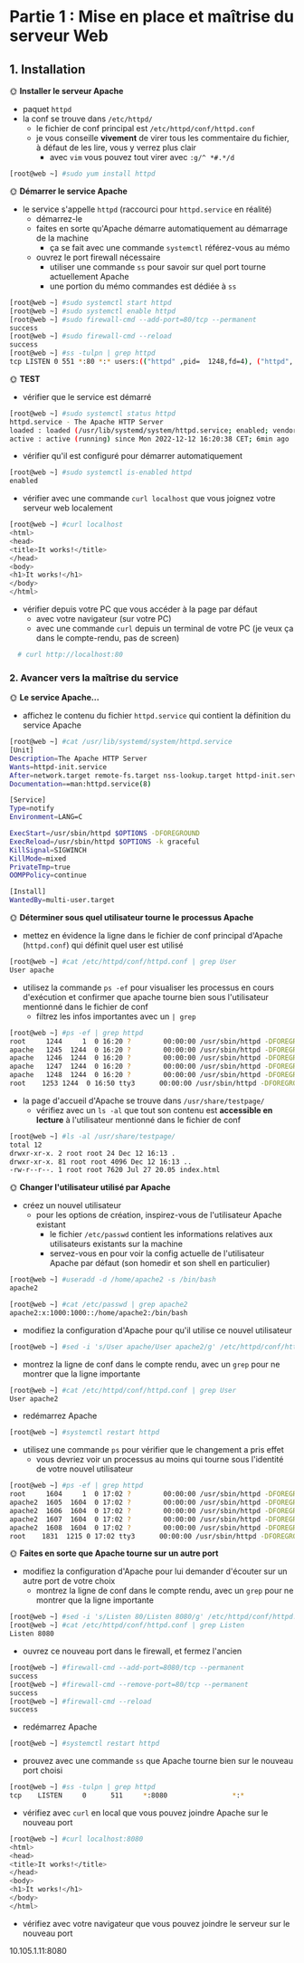 # Partie 1 : Mise en place et maîtrise du serveur Web

## 1. Installation

🌞 **Installer le serveur Apache**

- paquet `httpd`
- la conf se trouve dans `/etc/httpd/`
  - le fichier de conf principal est `/etc/httpd/conf/httpd.conf`
  - je vous conseille **vivement** de virer tous les commentaire du fichier, à défaut de les lire, vous y verrez plus clair
    - avec `vim` vous pouvez tout virer avec `:g/^ *#.*/d`

```bash
[root@web ~] #sudo yum install httpd
```

🌞 **Démarrer le service Apache**

- le service s'appelle `httpd` (raccourci pour `httpd.service` en réalité)
  - démarrez-le
  - faites en sorte qu'Apache démarre automatiquement au démarrage de la machine
    - ça se fait avec une commande `systemctl` référez-vous au mémo
  - ouvrez le port firewall nécessaire
    - utiliser une commande `ss` pour savoir sur quel port tourne actuellement Apache
    - une portion du mémo commandes est dédiée à `ss`

```bash
[root@web ~] #sudo systemctl start httpd
[root@web ~] #sudo systemctl enable httpd
[root@web ~] #sudo firewall-cmd --add-port=80/tcp --permanent
success
[root@web ~] #sudo firewall-cmd --reload
success
[root@web ~] #ss -tulpn | grep httpd
tcp LISTEN 0 551 *:80 *:* users:(("httpd" ,pid=  1248,fd=4), ("httpd", pid=1247,fd=4), ("httpd",pid=1246,fd=4), ("httpd", pid=1244,fd=4))
```

🌞 **TEST**

- vérifier que le service est démarré

```bash
[root@web ~] #sudo systemctl status httpd
httpd.service - The Apache HTTP Server
loaded : loaded (/usr/lib/systemd/system/httpd.service; enabled; vendor preset: disabled)
active : active (running) since Mon 2022-12-12 16:20:38 CET; 6min ago
```

- vérifier qu'il est configuré pour démarrer automatiquement

```bash
[root@web ~] #sudo systemctl is-enabled httpd
enabled
```

- vérifier avec une commande `curl localhost` que vous joignez votre serveur web localement

```bash
[root@web ~] #curl localhost
<html>
<head>
<title>It works!</title>
</head>
<body>
<h1>It works!</h1>
</body>
</html>
```

- vérifier depuis votre PC que vous accéder à la page par défaut
  - avec votre navigateur (sur votre PC)
  - avec une commande `curl` depuis un terminal de votre PC (je veux ça dans le compte-rendu, pas de screen)

```bash
  # curl http://localhost:80
```

### 2. Avancer vers la maîtrise du service

🌞 **Le service Apache...**

- affichez le contenu du fichier `httpd.service` qui contient la définition du service Apache

```bash
[root@web ~] #cat /usr/lib/systemd/system/httpd.service
[Unit]
Description=The Apache HTTP Server
Wants=httpd-init.service
After=network.target remote-fs.target nss-lookup.target httpd-init.service
Documentation==man:httpd.service(8)

[Service]
Type=notify
Environment=LANG=C

ExecStart=/usr/sbin/httpd $OPTIONS -DFOREGROUND
ExecReload=/usr/sbin/httpd $OPTIONS -k graceful
KillSignal=SIGWINCH
KillMode=mixed
PrivateTmp=true
OOMPPolicy=continue

[Install]
WantedBy=multi-user.target
```

🌞 **Déterminer sous quel utilisateur tourne le processus Apache**

- mettez en évidence la ligne dans le fichier de conf principal d'Apache (`httpd.conf`) qui définit quel user est utilisé

```bash
[root@web ~] #cat /etc/httpd/conf/httpd.conf | grep User
User apache
```

- utilisez la commande `ps -ef` pour visualiser les processus en cours d'exécution et confirmer que apache tourne bien sous l'utilisateur mentionné dans le fichier de conf
  - filtrez les infos importantes avec un `| grep`

```bash
[root@web ~] #ps -ef | grep httpd
root     1244     1  0 16:20 ?        00:00:00 /usr/sbin/httpd -DFOREGROUND
apache   1245  1244  0 16:20 ?        00:00:00 /usr/sbin/httpd -DFOREGROUND
apache   1246  1244  0 16:20 ?        00:00:00 /usr/sbin/httpd -DFOREGROUND
apache   1247  1244  0 16:20 ?        00:00:00 /usr/sbin/httpd -DFOREGROUND
apache   1248  1244  0 16:20 ?        00:00:00 /usr/sbin/httpd -DFOREGROUND
root    1253 1244  0 16:50 tty3      00:00:00 /usr/sbin/httpd -DFOREGROUND
```

- la page d'accueil d'Apache se trouve dans `/usr/share/testpage/`
  - vérifiez avec un `ls -al` que tout son contenu est **accessible en lecture** à l'utilisateur mentionné dans le fichier de conf

```bash
[root@web ~] #ls -al /usr/share/testpage/
total 12
drwxr-xr-x. 2 root root 24 Dec 12 16:13 .
drwxr-xr-x. 81 root root 4096 Dec 12 16:13 ..
-rw-r--r--. 1 root root 7620 Jul 27 20.05 index.html
```

🌞 **Changer l'utilisateur utilisé par Apache**

- créez un nouvel utilisateur
  - pour les options de création, inspirez-vous de l'utilisateur Apache existant
    - le fichier `/etc/passwd` contient les informations relatives aux utilisateurs existants sur la machine
    - servez-vous en pour voir la config actuelle de l'utilisateur Apache par défaut (son homedir et son shell en particulier)

```bash
[root@web ~] #useradd -d /home/apache2 -s /bin/bash
apache2

[root@web ~] #cat /etc/passwd | grep apache2
apache2:x:1000:1000::/home/apache2:/bin/bash
```

- modifiez la configuration d'Apache pour qu'il utilise ce nouvel utilisateur

```bash
[root@web ~] #sed -i 's/User apache/User apache2/g' /etc/httpd/conf/httpd.conf
```

- montrez la ligne de conf dans le compte rendu, avec un `grep` pour ne montrer que la ligne importante

```bash
[root@web ~] #cat /etc/httpd/conf/httpd.conf | grep User
User apache2
```

- redémarrez Apache

```bash
[root@web ~] #systemctl restart httpd
```

- utilisez une commande `ps` pour vérifier que le changement a pris effet
  - vous devriez voir un processus au moins qui tourne sous l'identité de votre nouvel utilisateur

```bash
[root@web ~] #ps -ef | grep httpd
root     1604     1  0 17:02 ?        00:00:00 /usr/sbin/httpd -DFOREGROUND
apache2  1605  1604  0 17:02 ?        00:00:00 /usr/sbin/httpd -DFOREGROUND
apache2  1606  1604  0 17:02 ?        00:00:00 /usr/sbin/httpd -DFOREGROUND
apache2  1607  1604  0 17:02 ?        00:00:00 /usr/sbin/httpd -DFOREGROUND
apache2  1608  1604  0 17:02 ?        00:00:00 /usr/sbin/httpd -DFOREGROUND
root    1831  1215 0 17:02 tty3      00:00:00 /usr/sbin/httpd -DFOREGROUND
```

🌞 **Faites en sorte que Apache tourne sur un autre port**

- modifiez la configuration d'Apache pour lui demander d'écouter sur un autre port de votre choix
  - montrez la ligne de conf dans le compte rendu, avec un `grep` pour ne montrer que la ligne importante

```bash
[root@web ~] #sed -i 's/Listen 80/Listen 8080/g' /etc/httpd/conf/httpd.conf
[root@web ~] #cat /etc/httpd/conf/httpd.conf | grep Listen
Listen 8080
```

- ouvrez ce nouveau port dans le firewall, et fermez l'ancien

```bash
[root@web ~] #firewall-cmd --add-port=8080/tcp --permanent
success
[root@web ~] #firewall-cmd --remove-port=80/tcp --permanent
success
[root@web ~] #firewall-cmd --reload
success
```

- redémarrez Apache

```bash
[root@web ~] #systemctl restart httpd
```

- prouvez avec une commande `ss` que Apache tourne bien sur le nouveau port choisi

```bash
[root@web ~] #ss -tulpn | grep httpd
tcp    LISTEN     0      511     *:8080                *:*                   users:(("httpd",pid=1862,fd=4),("httpd",pid=1861,fd=4),("httpd",pid=1860,fd=4),("httpd",pid=1857,fd=4))
```

- vérifiez avec `curl` en local que vous pouvez joindre Apache sur le nouveau port
  
```bash
[root@web ~] #curl localhost:8080
<html>
<head>
<title>It works!</title>
</head>
<body>
<h1>It works!</h1>
</body>
</html>
```

- vérifiez avec votre navigateur que vous pouvez joindre le serveur sur le nouveau port

10.105.1.11:8080
